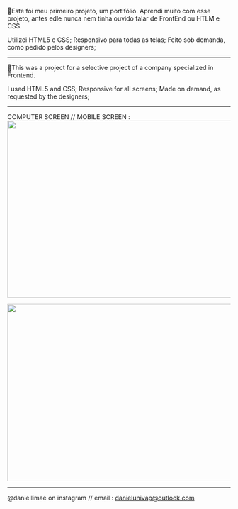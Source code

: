 📢Este foi meu primeiro projeto, um portifólio.
Aprendi muito com esse projeto, antes edle nunca nem tinha ouvido falar de FrontEnd ou HTLM e CSS.

Utilizei HTML5 e CSS;
Responsivo para todas as telas;
Feito sob demanda, como pedido pelos designers;

---------------------------------------------------

📢This was a project for a selective project of a company specialized in Frontend.

I used HTML5 and CSS;
Responsive for all screens;
Made on demand, as requested by the designers;

-----------------------------------------------

COMPUTER SCREEN // MOBILE SCREEN :
<img src="https://media.giphy.com/media/pIEiOxH5lU3jSNhYs3/giphy.gif" width="800" height="400" />


<img src="https://media.giphy.com/media/lHP85h9meyamIT2tYD/giphy.gif" width="800" height="400" />

--------------------------------------------------


@daniellimae on instagram //
email : danielunivap@outlook.com
